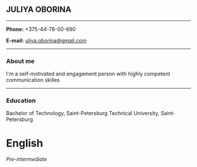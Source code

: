 ## JULIYA OBORINA

********************************************************

**Phone:** +375-44-78-00-690

**E-mail:** uliya.oborina@gmail.com
********************************************************
 
### About me

I'm a self-motivated and engagement person with highly competent communication skilles 

**********************************************************

### Education

Bachelor of Technology, Saint-Petersburg Technical University, Saint-Petersburg

# English

*Pre-intermediate*
